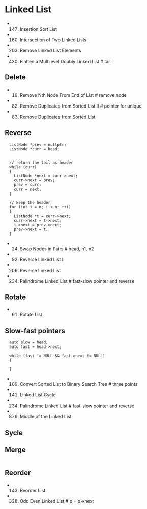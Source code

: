 # Linked List
- 147. Insertion Sort List
- 160. Intersection of Two Linked Lists
- 203. Remove Linked List Elements
- 430. Flatten a Multilevel Doubly Linked List      # tail

## Delete
- 19. Remove Nth Node From End of List          # remove node

- 82. Remove Duplicates from Sorted List II       # pointer for unique
- 83. Remove Duplicates from Sorted List

## Reverse
```
  ListNode *prev = nullptr;
  ListNode *curr = head;


  // return the tail as header
  while (curr)
  {
    ListNode *next = curr->next;
    curr->next = prev;
    prev = curr;
    curr = next;
  }

  // keep the header
  for (int i = m; i < n; ++i)
  {
    ListNode *t = curr->next;
    curr->next = t->next;
    t->next = prev->next;
    prev->next = t;
  }
```
- 24. Swap Nodes in Pairs        # head, n1, n2
- 92. Reverse Linked List II
- 206. Reverse Linked List
- 234. Palindrome Linked List    # fast-slow pointer and reverse

## Rotate 
- 61. Rotate List


## Slow-fast pointers
```
  auto slow = head;
  auto fast = head->next;

  while (fast != NULL && fast->next != NULL)
  {

  }
```
- 109. Convert Sorted List to Binary Search Tree            # three points
- 141. Linked List Cycle
- 234. Palindrome Linked List  # fast-slow pointer and reverse
- 876. Middle of the Linked List

## Sycle

## Merge
```
```


## Reorder

- 143. Reorder List
- 328. Odd Even Linked List       #  p = p->next 





